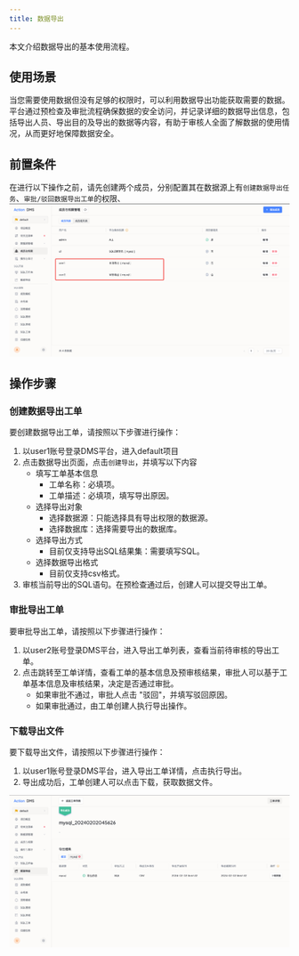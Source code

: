 ```yaml
---
title: 数据导出
---
```


本文介绍数据导出的基本使用流程。

## 使用场景

当您需要使用数据但没有足够的权限时，可以利用数据导出功能获取需要的数据。平台通过预检查及审批流程确保数据的安全访问，并记录详细的数据导出信息，包括导出人员、导出目的及导出的数据等内容，有助于审核人全面了解数据的使用情况，从而更好地保障数据安全。

## 前置条件

在进行以下操作之前，请先创建两个成员，分别配置其在数据源上有`创建数据导出任务`、`审批/驳回数据导出工单`的权限、
![userprivilege](img/userprivilege.png)

## 操作步骤

### 创建数据导出工单

要创建数据导出工单，请按照以下步骤进行操作：
1. 以user1账号登录DMS平台，进入default项目
2. 点击数据导出页面，点击`创建导出`，并填写以下内容
    * 填写工单基本信息
      * 工单名称：必填项。
      * 工单描述：必填项，填写导出原因。
    * 选择导出对象
      * 选择数据源：只能选择具有导出权限的数据源。
      * 选择数据库：选择需要导出的数据库。
    * 选择导出方式
      * 目前仅支持导出SQL结果集：需要填写SQL。
    * 选择数据导出格式
      * 目前仅支持csv格式。
3. 审核当前导出的SQL语句。在预检查通过后，创建人可以提交导出工单。

### 审批导出工单

要审批导出工单，请按照以下步骤进行操作：
1. 以user2账号登录DMS平台，进入导出工单列表，查看当前待审核的导出工单。
2. 点击跳转至工单详情，查看工单的基本信息及预审核结果，审批人可以基于工单基本信息及审核结果，决定是否通过审批。
   * 如果审批不通过，审批人点击 "驳回"，并填写驳回原因。
   * 如果审批通过，由工单创建人执行导出操作。

### 下载导出文件
要下载导出文件，请按照以下步骤进行操作：
1. 以user1账号登录DMS平台，进入导出工单详情，点击执行导出。
2. 导出成功后，工单创建人可以点击下载，获取数据文件。

![exportresult](img/exportresult.png)



